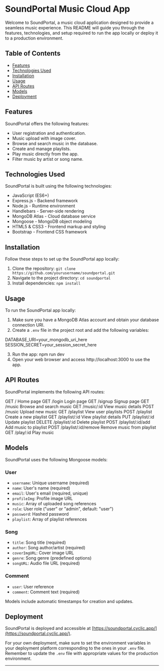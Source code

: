 # SoundPortal Music Cloud App

Welcome to SoundPortal, a music cloud application designed to provide a seamless music experience. This README will guide you through the features, technologies, and setup required to run the app locally or deploy it to a production environment.

## Table of Contents

- [Features](#features)
- [Technologies Used](#technologies-used)
- [Installation](#installation)
- [Usage](#usage)
- [API Routes](#api-routes)
- [Models](#models)
- [Deployment](#deployment)

## Features

SoundPortal offers the following features:

- User registration and authentication.
- Music upload with image cover.
- Browse and search music in the database.
- Create and manage playlists.
- Play music directly from the app.
- Filter music by artist or song name.

## Technologies Used

SoundPortal is built using the following technologies:

- JavaScript (ES6+)
- Express.js - Backend framework
- Node.js - Runtime environment
- Handlebars - Server-side rendering
- MongoDB Atlas - Cloud database service
- Mongoose - MongoDB object modeling
- HTML5 & CSS3 - Frontend markup and styling
- Bootstrap - Frontend CSS framework

## Installation

Follow these steps to set up the SoundPortal app locally:

1. Clone the repository: `git clone https://github.com/yourusername/soundportal.git`
2. Navigate to the project directory: `cd soundportal`
3. Install dependencies: `npm install`

## Usage

To run the SoundPortal app locally:

1. Make sure you have a MongoDB Atlas account and obtain your database connection URI.
2. Create a `.env` file in the project root and add the following variables:

DATABASE_URI=your_mongodb_uri_here
SESSION_SECRET=your_session_secret_here

3. Run the app: npm run dev
4. Open your web browser and access http://localhost:3000 to use the app.


## API Routes

SoundPortal implements the following API routes:

GET / Home page
GET /login Login page
GET /signup Signup page
GET /music Browse and search music
GET /music/:id View music details
POST /music Upload new music
GET /playlist View user playlists
POST /playlist Create a new playlist
GET /playlist/:id View playlist details
PUT /playlist/:id Update playlist
DELETE /playlist/:id Delete playlist
POST /playlist/:id/add Add music to playlist
POST /playlist/:id/remove Remove music from playlist
GET /play/:id Play music

## Models

SoundPortal uses the following Mongoose models:

### User

- `username`: Unique username (required)
- `name`: User's name (required)
- `email`: User's email (required, unique)
- `profileImg`: Profile image URL
- `music`: Array of uploaded song references
- `role`: User role ("user" or "admin", default: "user")
- `password`: Hashed password
- `playlist`: Array of playlist references

### Song

- `title`: Song title (required)
- `author`: Song author/artist (required)
- `coverImgURL`: Cover image URL
- `genre`: Song genre (predefined options)
- `songURL`: Audio file URL (required)

### Comment

- `user`: User reference
- `comment`: Comment text (required)

Models include automatic timestamps for creation and updates.

## Deployment

SoundPortal is deployed and accessible at [https://soundportal.cyclic.app/](https://soundportal.cyclic.app/).

For your own deployment, make sure to set the environment variables in your deployment platform corresponding to the ones in your `.env` file. Remember to update the `.env` file with appropriate values for the production environment.

----